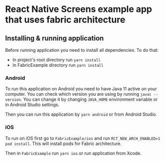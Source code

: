 # React Native Screens example app that uses fabric architecture

## Installing & running application

Before running application you need to install all dependencies. To do that:
- In project's root directory run `yarn install`
- In FabricExample directory run `yarn install`

### Android

To run this application on Android you need to have Java 11 active on your computer. You can check which version you are using by running `javac --version`. You can change it by changing `JAVA_HOME` environment variable or in Android Studio settings.

Then you can run this application by `yarn android` or from Android Studio.

### iOS

To run on iOS first go to `FabricExample/ios` and run `RCT_NEW_ARCH_ENABLED=1 pod install`. This will install pods for Fabric architecture.

Then in `FabricExample` run `yarn ios` or run application from Xcode.